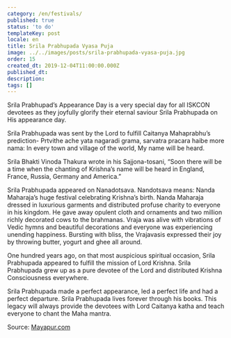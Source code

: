 ```yaml
---
category: /en/festivals/
published: true
status: 'to do'
templateKey: post
locale: en
title: Srila Prabhupada Vyasa Puja
image: ../../images/posts/srila-prabhupada-vyasa-puja.jpg
order: 15
created_dt: 2019-12-04T11:00:00.000Z
published_dt:
description:
tags: []
---
```


Srila Prabhupad’s Appearance Day is a very special day for all ISKCON devotees as they joyfully glorify their eternal saviour Srila Prabhupada on His appearance day.

Srila Prabhupada was sent by the Lord to fulfill Caitanya Mahaprabhu’s prediction- Prtvithe ache yata nagaradi grama, sarvatra pracara haibe more nama: In every town and village of the world, My name will be heard.

Srila Bhakti Vinoda Thakura wrote in his Sajjona-tosani, “Soon there will be a time when the chanting of Krishna’s name will be heard in England, France, Russia, Germany and America.”

Srila Prabhupada appeared on Nanadotsava. Nandotsava means: Nanda Maharaja’s huge festival celebrating Krishna’s birth. Nanda Maharaja dressed in luxurious garments and distributed profuse charity to everyone in his kingdom. He gave away opulent cloth and ornaments and two million richly decorated cows to the brahmanas. Vraja was alive with vibrations of Vedic hymns and beautiful decorations and everyone was experiencing unending happiness. Bursting with bliss, the Vrajavasis expressed their joy by throwing butter, yogurt and ghee all around.

One hundred years ago, on that most auspicious spiritual occasion, Srila Prabhupada appeared to fulfill the mission of Lord Krishna. Srila Prabhupada grew up as a pure devotee of the Lord and distributed Krishna Consciousness everywhere.

Srila Prabhupada made a perfect appearance, led a perfect life and had a perfect departure. Srila Prabhupada lives forever through his books. This legacy will always provide the devotees with Lord Caitanya katha and teach everyone to chant the Maha mantra.

Source: [Mayapur.com](http://mayapur.com)
